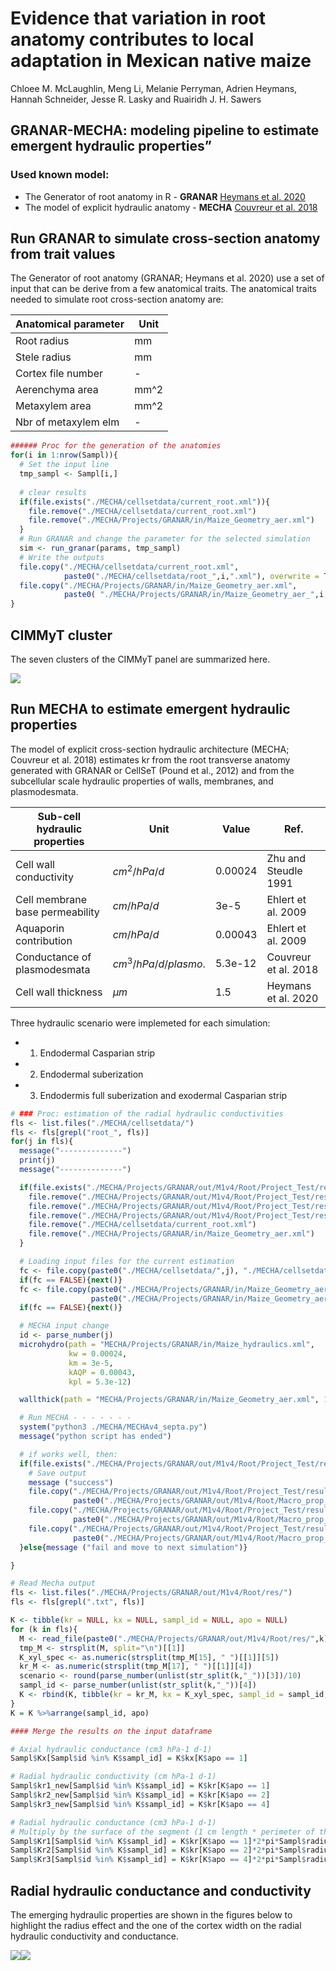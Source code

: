 Evidence that variation in root anatomy contributes to local adaptation
in Mexican native maize
================

Chloee M. McLaughlin, Meng Li, Melanie Perryman, Adrien Heymans, Hannah
Schneider, Jesse R. Lasky and Ruairidh J. H. Sawers

## GRANAR-MECHA: modeling pipeline to estimate emergent hydraulic properties”

### Used known model:

- The Generator of root anatomy in R - **GRANAR** [Heymans et
  al. 2020](https://doi.org/10.1104/pp.19.00617)
- The model of explicit hydraulic anatomy - **MECHA** [Couvreur et
  al. 2018](https://doi.org/10.1104/pp.18.01006)

## Run GRANAR to simulate cross-section anatomy from trait values

The Generator of root anatomy (GRANAR; Heymans et al. 2020) use a set of
input that can be derive from a few anatomical traits. The anatomical
traits needed to simulate root cross-section anatomy are:

| Anatomical parameter | Unit |
|----------------------|------|
| Root radius          | mm   |
| Stele radius         | mm   |
| Cortex file number   | \-   |
| Aerenchyma area      | mm^2 |
| Metaxylem area       | mm^2 |
| Nbr of metaxylem elm | \-   |

``` r
###### Proc for the generation of the anatomies
for(i in 1:nrow(Sampl)){
  # Set the input line
  tmp_sampl <- Sampl[i,]
  
  # clear results
  if(file.exists("./MECHA/cellsetdata/current_root.xml")){
    file.remove("./MECHA/cellsetdata/current_root.xml")
    file.remove("./MECHA/Projects/GRANAR/in/Maize_Geometry_aer.xml")
  }
  # Run GRANAR and change the parameter for the selected simulation
  sim <- run_granar(params, tmp_sampl)
  # Write the outputs
  file.copy("./MECHA/cellsetdata/current_root.xml", 
            paste0("./MECHA/cellsetdata/root_",i,".xml"), overwrite = T)
  file.copy("./MECHA/Projects/GRANAR/in/Maize_Geometry_aer.xml",
            paste0( "./MECHA/Projects/GRANAR/in/Maize_Geometry_aer_",i,".xml"), overwrite = T)
}
```

## CIMMyT cluster

The seven clusters of the CIMMyT panel are summarized here.

![](main_files/figure-gfm/cluster_root-1.png)<!-- -->

## Run MECHA to estimate emergent hydraulic properties

The model of explicit cross-section hydraulic architecture (MECHA;
Couvreur et al. 2018) estimates kr from the root transverse anatomy
generated with GRANAR or CellSeT (Pound et al., 2012) and from the
subcellular scale hydraulic properties of walls, membranes, and
plasmodesmata.

| Sub-cell hydraulic properties   | Unit                 | Value   | Ref.                 |
|---------------------------------|----------------------|---------|----------------------|
| Cell wall conductivity          | $cm^2/hPa/d$         | 0.00024 | Zhu and Steudle 1991 |
| Cell membrane base permeability | $cm/hPa/d$           | 3e-5    | Ehlert et al. 2009   |
| Aquaporin contribution          | $cm/hPa/d$           | 0.00043 | Ehlert et al. 2009   |
| Conductance of plasmodesmata    | $cm^3/hPa/d/plasmo.$ | 5.3e-12 | Couvreur et al. 2018 |
| Cell wall thickness             | $µm$                 | 1.5     | Heymans et al. 2020  |

Three hydraulic scenario were implemeted for each simulation:

- 1.  Endodermal Casparian strip

- 2.  Endodermal suberization

- 3.  Endodermis full suberization and exodermal Casparian strip 

``` r
# ### Proc: estimation of the radial hydraulic conductivities
fls <- list.files("./MECHA/cellsetdata/")
fls <- fls[grepl("root_", fls)]
for(j in fls){
  message("--------------")
  print(j)
  message("--------------")

  if(file.exists("./MECHA/Projects/GRANAR/out/M1v4/Root/Project_Test/results/Macro_prop_1,0.txt")){
    file.remove("./MECHA/Projects/GRANAR/out/M1v4/Root/Project_Test/results/Macro_prop_1,0.txt")
    file.remove("./MECHA/Projects/GRANAR/out/M1v4/Root/Project_Test/results/Macro_prop_2,1.txt")
    file.remove("./MECHA/Projects/GRANAR/out/M1v4/Root/Project_Test/results/Macro_prop_4,2.txt")
    file.remove("./MECHA/cellsetdata/current_root.xml")
    file.remove("./MECHA/Projects/GRANAR/in/Maize_Geometry_aer.xml")
  }

  # Loading input files for the current estimation
  fc <- file.copy(paste0("./MECHA/cellsetdata/",j), "./MECHA/cellsetdata/current_root.xml", overwrite = T)
  if(fc == FALSE){next()}
  fc <- file.copy(paste0("./MECHA/Projects/GRANAR/in/Maize_Geometry_aer_", parse_number(j), ".xml"),
                  paste0("./MECHA/Projects/GRANAR/in/Maize_Geometry_aer.xml"), overwrite = T)
  if(fc == FALSE){next()}

  # MECHA input change
  id <- parse_number(j)
  microhydro(path = "MECHA/Projects/GRANAR/in/Maize_hydraulics.xml",
             kw = 0.00024,
             km = 3e-5,
             kAQP = 0.00043,
             kpl = 5.3e-12)

  wallthick(path = "MECHA/Projects/GRANAR/in/Maize_Geometry_aer.xml", 1.5)

  # Run MECHA - - - - - - -
  system("python3 ./MECHA/MECHAv4_septa.py")
  message("python script has ended")

  # if works well, then:
  if(file.exists("./MECHA/Projects/GRANAR/out/M1v4/Root/Project_Test/results/Macro_prop_1,0.txt")){
    # Save output
    message ("success")
    file.copy("./MECHA/Projects/GRANAR/out/M1v4/Root/Project_Test/results/Macro_prop_1,0.txt",
              paste0("./MECHA/Projects/GRANAR/out/M1v4/Root/Macro_prop_1,0_",id,".txt"), overwrite = T)
    file.copy("./MECHA/Projects/GRANAR/out/M1v4/Root/Project_Test/results/Macro_prop_2,1.txt",
              paste0("./MECHA/Projects/GRANAR/out/M1v4/Root/Macro_prop_2,1_",id,".txt"), overwrite = T)
    file.copy("./MECHA/Projects/GRANAR/out/M1v4/Root/Project_Test/results/Macro_prop_4,2.txt",
              paste0("./MECHA/Projects/GRANAR/out/M1v4/Root/Macro_prop_4,2_",id,".txt"), overwrite = T)
  }else{message ("fail and move to next simulation")}

}

# Read Mecha output
fls <- list.files("./MECHA/Projects/GRANAR/out/M1v4/Root/res/")
fls <- fls[grepl(".txt", fls)]

K <- tibble(kr = NULL, kx = NULL, sampl_id = NULL, apo = NULL)
for (k in fls){
  M <- read_file(paste0("./MECHA/Projects/GRANAR/out/M1v4/Root/res/",k))
  tmp_M <- strsplit(M, split="\n")[[1]]
  K_xyl_spec <- as.numeric(strsplit(tmp_M[15], " ")[[1]][5])
  kr_M <- as.numeric(strsplit(tmp_M[17], " ")[[1]][4])
  scenario <- round(parse_number(unlist(str_split(k,"_"))[3])/10)
  sampl_id <- parse_number(unlist(str_split(k,"_"))[4])
  K <- rbind(K, tibble(kr = kr_M, kx = K_xyl_spec, sampl_id = sampl_id, apo = scenario))
}
K = K %>%arrange(sampl_id, apo)

#### Merge the results on the input dataframe

# Axial hydraulic conductance (cm3 hPa-1 d-1)
Sampl$Kx[Sampl$id %in% K$sampl_id] = K$kx[K$apo == 1]

# Radial hydraulic conductivity (cm hPa-1 d-1)
Sampl$kr1_new[Sampl$id %in% K$sampl_id] = K$kr[K$apo == 1]
Sampl$kr2_new[Sampl$id %in% K$sampl_id] = K$kr[K$apo == 2]
Sampl$kr3_new[Sampl$id %in% K$sampl_id] = K$kr[K$apo == 4]

# Radial hydraulic conductance (cm3 hPa-1 d-1)
# Multiply by the surface of the segment (1 cm length * perimeter of the root)
Sampl$Kr1[Sampl$id %in% K$sampl_id] = K$kr[K$apo == 1]*2*pi*Sampl$radius[Sampl$id %in% K$sampl_id]
Sampl$Kr2[Sampl$id %in% K$sampl_id] = K$kr[K$apo == 2]*2*pi*Sampl$radius[Sampl$id %in% K$sampl_id]
Sampl$Kr3[Sampl$id %in% K$sampl_id] = K$kr[K$apo == 4]*2*pi*Sampl$radius[Sampl$id %in% K$sampl_id]
```

## Radial hydraulic conductance and conductivity

The emerging hydraulic properties are shown in the figures below to
highlight the radius effect and the one of the cortex width on the
radial hydraulic conductivity and conductance.

![](main_files/figure-gfm/Kr_plot-1.png)<!-- -->![](main_files/figure-gfm/Kr_plot-2.png)<!-- -->
